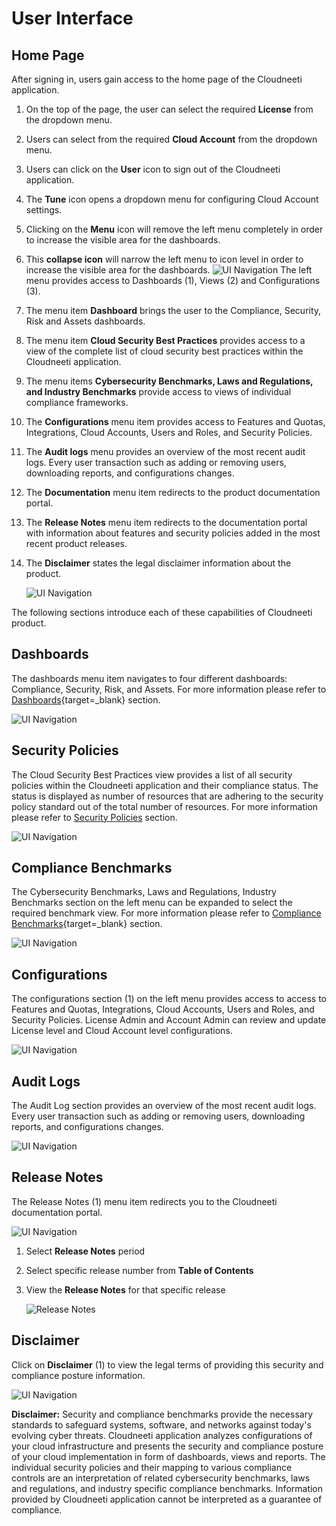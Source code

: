 User Interface
==============

Home Page
---------

After signing in, users gain access to the home page of the Cloudneeti
application.

1.  On the top of the page, the user can select the required **License** from
    the dropdown menu.
2.	Users can select from the required **Cloud Account** from the dropdown menu.
3.  Users can click on the **User** icon to sign out of the Cloudneeti
    application.
4.  The **Tune** icon opens a dropdown menu for configuring Cloud Account
    settings.
5.  Clicking on the **Menu** icon will remove the left menu completely in order
    to increase the visible area for the dashboards.
6.  This **collapse icon** will narrow the left menu to icon level in order to
    increase the visible area for the dashboards.
	![UI Navigation](.././images/userGuideUINavigation/UINavigation_Homepage.png#thumbnail)
The left menu provides access to Dashboards (1), Views (2) and Configurations (3).

1.  The menu item **Dashboard** brings the user to the Compliance, Security,
    Risk and Assets dashboards.

2.  The menu item **Cloud Security Best Practices** provides access to a view of the complete list of cloud security best practices within the Cloudneeti application.

3.  The menu items **Cybersecurity Benchmarks, Laws and Regulations, and Industry Benchmarks** provide access to views of individual compliance frameworks.

4.  The **Configurations** menu item provides access to Features and Quotas, Integrations, Cloud Accounts, Users and Roles, and Security Policies.

5.  The **Audit logs** menu provides an overview of the most recent audit logs. Every user transaction such as adding or removing users, downloading reports, and configurations changes.

6. The **Documentation** menu item redirects to the product documentation portal.

7. The **Release Notes** menu item redirects to the documentation portal with information about features and security policies added in the most recent product releases.

8.  The **Disclaimer** states the legal disclaimer information about the product.
	
    ![UI Navigation](.././images/userGuideUINavigation/Left_Menu_Items.png#thumbnail)

The following sections introduce each of these capabilities of Cloudneeti
product.

Dashboards
----------

The dashboards menu item navigates to four different dashboards: Compliance, Security, Risk, and Assets. For more information please refer to [Dashboards](../dashboards/){target=_blank} section.
	
![UI Navigation](.././images/userGuideUINavigation/Dashboard_Section.png#thumbnail)

Security Policies
-----------------

The Cloud Security Best Practices view provides a list of all security policies
within the Cloudneeti application and their compliance status. The status is
displayed as number of resources that are adhering to the security policy
standard out of the total number of resources. For more information please refer
to [Security Policies]() section.
	
![UI Navigation](.././images/userGuideUINavigation/Security_Policies.png#thumbnail)

Compliance Benchmarks
---------------------

The Cybersecurity Benchmarks, Laws and Regulations, Industry Benchmarks section
on the left menu can be expanded to select the required benchmark view. For more
information please refer to [Compliance Benchmarks](../complianceBenchmarks/){target=_blank} section.
	
![UI Navigation](.././images/userGuideUINavigation/Compliance_Benchmarks.png#thumbnail)

Configurations
--------------

The configurations section (1) on the left menu provides access to access to Features and Quotas, Integrations, Cloud Accounts, Users and Roles, and Security Policies. License Admin and Account Admin can review and update License level and Cloud Account level configurations. 
	
![UI Navigation](.././images/userGuideUINavigation/Settings_Panel.png#thumbnail)


Audit Logs
----------

The Audit Log section provides an overview of the most recent audit logs. Every
user transaction such as adding or removing users, downloading reports, and
configurations changes.

![UI Navigation](.././images/userGuideUINavigation/AuditLogs.png#thumbnail)

Release Notes
-------------

The Release Notes (1) menu item redirects you to the Cloudneeti documentation
portal.
	
![UI Navigation](.././images/userGuideUINavigation/Release_Notes.png#thumbnail)

1.  Select **Release Notes** period

2.  Select specific release number from **Table of Contents**

3.  View the **Release Notes** for that specific release	

    ![Release Notes](.././images/userGuideUINavigation/Release_Notes_Details.png#thumbnail)

Disclaimer
----------

Click on **Disclaimer** (1) to view the legal terms of providing this security
and compliance posture information.
	
![UI Navigation](.././images/userGuideUINavigation/Disclaimer.png#thumbnail)

**Disclaimer:** Security and compliance benchmarks provide the necessary standards to safeguard systems, software, and networks against today's evolving cyber threats. Cloudneeti application analyzes configurations of your cloud infrastructure and presents the security and compliance posture of your cloud
implementation in form of dashboards, views and reports. The individual security policies and their mapping to various compliance controls are an interpretation of related cybersecurity benchmarks, laws and regulations, and industry specific compliance benchmarks. Information provided by Cloudneeti application cannot be interpreted as a guarantee of compliance.

